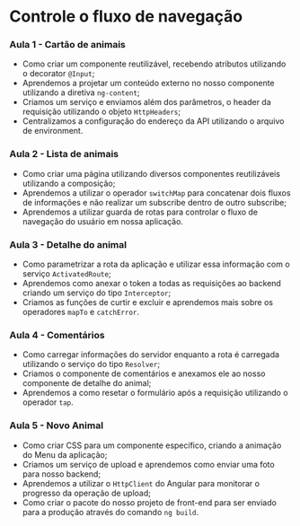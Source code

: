 # Controle o fluxo de navegação

### Aula 1 - Cartão de animais

- Como criar um componente reutilizável, recebendo atributos utilizando o decorator `@Input`;
- Aprendemos a projetar um conteúdo externo no nosso componente utilizando a diretiva `ng-content`;
- Criamos um serviço e enviamos além dos parâmetros, o header da requisição utilizando o objeto `HttpHeaders`;
- Centralizamos a configuração do endereço da API utilizando o arquivo de environment.

### Aula 2 - Lista de animais

- Como criar uma página utilizando diversos componentes reutilizáveis utilizando a composição;
- Aprendemos a utilizar o operador `switchMap` para concatenar dois fluxos de informações e não realizar um subscribe dentro de outro subscribe;
- Aprendemos a utilizar guarda de rotas para controlar o fluxo de navegação do usuário em nossa aplicação.

### Aula 3 - Detalhe do animal

- Como parametrizar a rota da aplicação e utilizar essa informação com o serviço `ActivatedRoute`;
- Aprendemos como anexar o token a todas as requisições ao backend criando um serviço do tipo `Interceptor`;
- Criamos as funções de curtir e excluir e aprendemos mais sobre os operadores `mapTo` e `catchError`.

### Aula 4 - Comentários

- Como carregar informações do servidor enquanto a rota é carregada utilizando o serviço do tipo `Resolver`;
- Criamos o componente de comentários e anexamos ele ao nosso componente de detalhe do animal;
- Aprendemos a como resetar o formulário após a requisição utilizando o operador `tap`.

### Aula 5 - Novo Animal

- Como criar CSS para um componente específico, criando a animação do Menu da aplicação;
- Criamos um serviço de upload e aprendemos como enviar uma foto para nosso backend;
- Aprendemos a utilizar o `HttpClient` do Angular para monitorar o progresso da operação de upload;
- Como criar o pacote do nosso projeto de front-end para ser enviado para a produção através do comando `ng build`.
